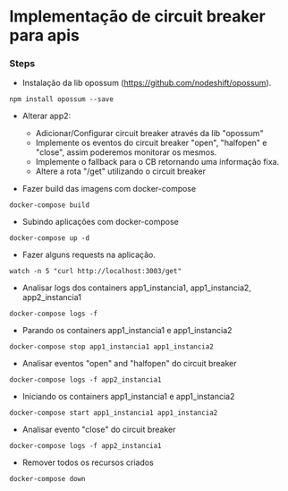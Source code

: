 # Implementação de circuit breaker para apis

### Steps
* Instalação da lib opossum (https://github.com/nodeshift/opossum).
```
npm install opossum --save
```
* Alterar app2:
  * Adicionar/Configurar circuit breaker através da lib "opossum"
  * Implemente os eventos do circuit breaker "open", "halfopen" e "close", assim poderemos monitorar os mesmos.
  * Implemente o fallback para o CB retornando uma informação fixa.
  * Altere a rota "/get" utilizando o circuit breaker

* Fazer build das imagens com docker-compose
```
docker-compose build
```
* Subindo aplicações com docker-compose
```
docker-compose up -d
```
* Fazer alguns requests na aplicação.
```
watch -n 5 "curl http://localhost:3003/get"
```
* Analisar logs dos containers app1_instancia1, app1_instancia2, app2_instancia1
```
docker-compose logs -f
```
* Parando os containers app1_instancia1 e app1_instancia2
```
docker-compose stop app1_instancia1 app1_instancia2
```
* Analisar eventos "open" and "halfopen" do circuit breaker
```
docker-compose logs -f app2_instancia1
```
* Iniciando os containers app1_instancia1 e app1_instancia2
```
docker-compose start app1_instancia1 app1_instancia2
```
* Analisar evento "close" do circuit breaker
```
docker-compose logs -f app2_instancia1
```
* Remover todos os recursos criados
```
docker-compose down
```